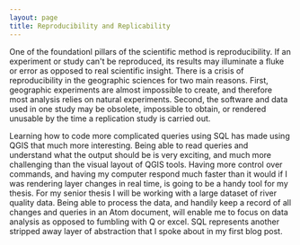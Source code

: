 ```yaml
---
layout: page
title: Reproducibility and Replicability
---
```


One of the foundationl pillars of the scientific method is reproducibility.
If an experiment or study can't be reproduced, its results may illuminate a fluke or error as opposed to real scientific insight.
There is a crisis of reproducibility in the geographic sciences for two main reasons.
First, geographic experiments are almost impossible to create, and therefore most analysis relies on natural experiments.
Second, the software and data used in one study may be obsolete, impossible to obtain, or rendered unusable by the time a replication study is carried out.

Learning how to code more complicated queries using SQL has made using QGIS that much more interesting.
Being able to read queries and understand what the output should be is very exciting, and much more challenging than the visual layout of QGIS tools.
Having more control over commands, and having my computer respond much faster than it would if I was rendering layer changes in real time, is going to be a handy tool for my thesis.
For my senior thesis I will be working with a large dataset of river quality data.
Being able to process the data, and handily keep a record of all changes and queries in an Atom document, will enable me to focus on data analysis as opposed to fumbling with Q or excel.
SQL represents another stripped away layer of abstraction that I spoke about in my first blog post.
